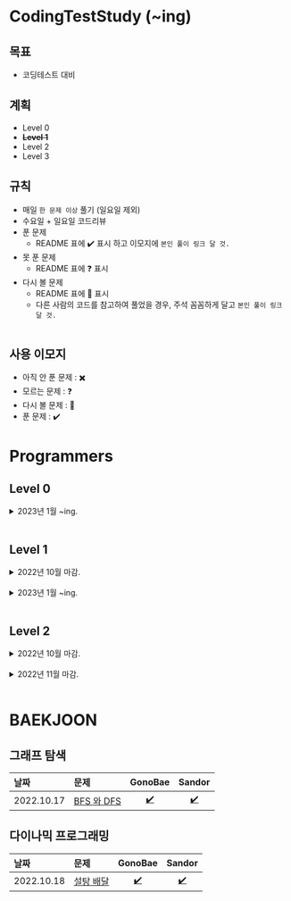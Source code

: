 # **CodingTestStudy (~ing)**

## **목표**

- 코딩테스트 대비


## **계획**
- Level 0
- ~~**Level 1**~~
- Level 2
- Level 3


## **규칙**
- 매일 `한 문제 이상` 풀기 (일요일 제외)
- 수요일 + 일요일 코드리뷰
- 푼 문제
  - README 표에 :heavy_check_mark: 표시 하고 이모지에 `본인 풀이 링크 달 것.`
- 못 푼 문제
  - README 표에 :question: 표시
- 다시 볼 문제
  - README 표에 :pencil: 표시
  - 다른 사람의 코드를 참고하여 풀었을 경우, 주석 꼼꼼하게 달고 `본인 풀이 링크 달 것.`
<br><br>

## **사용 이모지**

- 아직 안 푼 문제 : :heavy_multiplication_x:
- 모르는 문제 : :question:
- 다시 볼 문제 : :pencil:
- 푼 문제 : :heavy_check_mark:


# **Programmers**

## **Level 0**
<details>
<summary> 2023년 1월 ~ing. </summary>
<div markdown="1">

| 날짜 | 문제 | GonoBae | Sandor |
| :--------------------------------------- | :--------------------------------------- | :---------------------------: | :--------------------------: |
|2023.01.10| [프로그래머스 - 분수의 덧셈](https://school.programmers.co.kr/learn/courses/30/lessons/120808) | [:heavy_check_mark:](https://github.com/GonoBae/CodingTestStudy/blob/main/GonoBae/Programmers_Level_0/AdditionOfFractions.cpp) | [:heavy_check_mark:](https://github.com/GonoBae/CodingTestStudy/blob/main/Sandor/2023-01-10-Level0_AdditionOfFractions.cpp) |

</div>
</details>
<br>

## **Level 1**

<details>
<summary> 2022년 10월 마감. </summary>
<div markdown="1">

| 날짜 | 문제 | GonoBae | Sandor |
| :--------------------------------------- | :--------------------------------------- | :---------------------------: | :--------------------------: |
|2022.10.08| [프로그래머스 - 키패드 누르기](https://school.programmers.co.kr/learn/courses/30/lessons/67256) | [:heavy_check_mark:](https://github.com/GonoBae/CodingTestStudy/blob/main/GonoBae/Programmers_Level_1/2022-10-10-Level1_KeyPad.cpp) | [:heavy_check_mark:](https://github.com/GonoBae/CodingTestStudy/blob/main/Sandor/2022-10-08-Level1_KeyPad.cpp) |
|2022.10.10| [프로그래머스 - 신고 결과 받기](https://school.programmers.co.kr/learn/courses/30/lessons/92334) | [:heavy_check_mark:](https://github.com/GonoBae/CodingTestStudy/blob/main/GonoBae/Programmers_Level_1/2022-10-10-Level1_ReportResult.cpp) | [:heavy_check_mark:](https://github.com/GonoBae/CodingTestStudy/blob/main/Sandor/2022-10-10-Level1_ReportResult.cpp) |
|2022.10.11| [프로그래머스 - 신규 아이디 추천](https://school.programmers.co.kr/learn/courses/30/lessons/72410) | [:heavy_check_mark:](https://github.com/GonoBae/CodingTestStudy/blob/main/GonoBae/Programmers_Level_1/2022-10-11-Level1_NewIDRecommand.cpp) | [:heavy_check_mark:](https://github.com/GonoBae/CodingTestStudy/blob/main/Sandor/2022-10-11-Level1_NewIDRecommend.cpp) |
|2022.10.14| [프로그래머스 - 최소직사각형](https://school.programmers.co.kr/learn/courses/30/lessons/86491?language=cpp) | [:heavy_check_mark:](https://github.com/GonoBae/CodingTestStudy/blob/main/GonoBae/Programmers_Level_1/2022-10-14-Level1_MinimumRectangle.cpp) | [:heavy_check_mark:](https://github.com/GonoBae/CodingTestStudy/blob/main/Sandor/2022-10-14-Level1_MinimumRectangle.cpp) |
|2022.10.17| [프로그래머스 - 크레인 인형뽑기](https://school.programmers.co.kr/learn/courses/30/lessons/64061?language=cpp) | [:heavy_check_mark:](https://github.com/GonoBae/CodingTestStudy/blob/main/GonoBae/Programmers_Level_1/2022-10-17-Level1_CraneGame.cpp) | [:heavy_check_mark:](https://github.com/GonoBae/CodingTestStudy/blob/main/Sandor/2022-10-17-Level1_ClawCraneGame.cpp) |
|2022.10.24| [프로그래머스 - 콜라 문제](https://school.programmers.co.kr/learn/courses/30/lessons/132267) | [:heavy_check_mark:](https://github.com/GonoBae/CodingTestStudy/blob/main/GonoBae/Programmers_Level_1/2022-10-24-Level1_Coke.cpp) | [:heavy_check_mark:](https://github.com/GonoBae/CodingTestStudy/blob/main/Sandor/2022-10-24-Level1_Coke.cpp) |

</div>
</details>
<br>

<details>
<summary> 2023년 1월 ~ing. </summary>
<div markdown="1">

| 날짜 | 문제 | GonoBae | Sandor |
| :--------------------------------------- | :--------------------------------------- | :---------------------------: | :--------------------------: |
|2023.01.12| [프로그래머스 - 햄버거 만들기](https://school.programmers.co.kr/learn/courses/30/lessons/133502) | [:heavy_check_mark:](https://github.com/GonoBae/CodingTestStudy/blob/main/GonoBae/Programmers_Level_1/2023-01-12-Level1_Hamburg.cpp) | :pencil: |
|2023.01.17| [프로그래머스 - 옹알이(2)](https://school.programmers.co.kr/learn/courses/30/lessons/133499) | [:heavy_check_mark:](https://github.com/GonoBae/CodingTestStudy/blob/main/GonoBae/Programmers_Level_1/2023-01-17-Level1_Babbling.cpp) | [:heavy_check_mark:](https://github.com/GonoBae/CodingTestStudy/blob/main/Sandor/2023-01-17-Level1_Babbling.cpp) |

</div>
</details>
<br>

## **Level 2**

<details>
<summary> 2022년 10월 마감. </summary>
<div markdown="1">

| 날짜 | 문제 | GonoBae | Sandor |
| :--------------------------------------- | :--------------------------------------- | :---------------------------: | :--------------------------: |
|2022.10.12| [프로그래머스 - 카펫](https://school.programmers.co.kr/learn/courses/30/lessons/42842) | [:heavy_check_mark:](https://github.com/GonoBae/CodingTestStudy/blob/main/GonoBae/Programmers_Level_2/2022-10-12-Level2_Carpet.cpp) | [:heavy_check_mark:](https://github.com/GonoBae/CodingTestStudy/blob/main/Sandor/2022-10-12-Level2_Carpet.cpp) |
|2022.10.13| [프로그래머스 - 주식가격](https://school.programmers.co.kr/learn/courses/30/lessons/42584) | [:heavy_check_mark:](https://github.com/GonoBae/CodingTestStudy/blob/main/GonoBae/Programmers_Level_2/2022-10-13-Level2_StockPrice.cpp) | [:heavy_check_mark:](https://github.com/GonoBae/CodingTestStudy/blob/main/Sandor/2022-10-13-Level2_StockPrice.cpp) |
|2022.10.15| [프로그래머스 - 점프와순간이동](https://school.programmers.co.kr/learn/courses/30/lessons/12980) | [:heavy_check_mark:](https://github.com/GonoBae/CodingTestStudy/blob/main/GonoBae/Programmers_Level_2/2022-10-15-Level2_JumpAndTeleportation.cpp) | [:heavy_check_mark:](https://github.com/GonoBae/CodingTestStudy/blob/main/Sandor/2022-10-15-Level2_JumpAndTeleportation.cpp) |
|2022.10.18| [프로그래머스 - 게임 맵 최단거리](https://school.programmers.co.kr/learn/courses/30/lessons/1844) | [:heavy_check_mark:](https://github.com/GonoBae/CodingTestStudy/blob/main/GonoBae/Programmers_Level_2/2022-10-18-Level2_ShortestDist.cpp) | [:heavy_check_mark:](https://github.com/GonoBae/CodingTestStudy/blob/main/Sandor/2022-10-18-Level2_ShortestDist.cpp) |
|2022.10.19| [프로그래머스 - 위장](https://school.programmers.co.kr/learn/courses/30/lessons/42578) | [:heavy_check_mark:](https://github.com/GonoBae/CodingTestStudy/blob/main/GonoBae/Programmers_Level_2/2022-10-19-Level2_Camouflage.cpp) | [:heavy_check_mark:](https://github.com/GonoBae/CodingTestStudy/blob/main/Sandor/2022-10-19-Level2_Camouflage.cpp) |
|2022.10.19| [프로그래머스 - 3 X n 타일링](https://school.programmers.co.kr/learn/courses/30/lessons/12902) | [:pencil:](https://github.com/GonoBae/CodingTestStudy/blob/main/GonoBae/Programmers_Level_2/2022-10-19-Level2_3XnTiling.cpp) | [:pencil:](https://github.com/GonoBae/CodingTestStudy/blob/main/Sandor/2022-10-19-Level2_3XnTiling.cpp) |
|2022.10.20| [프로그래머스 - 영어 끝말잇기](https://school.programmers.co.kr/learn/courses/30/lessons/12981) | [:heavy_check_mark:](https://github.com/GonoBae/CodingTestStudy/blob/main/GonoBae/Programmers_Level_2/2022-10-20-Level2_EnglishWordRelay.cpp) | [:heavy_check_mark:](https://github.com/GonoBae/CodingTestStudy/blob/main/Sandor/2022-10-20-Level2_EnglishWordRelay.cpp)  |
|2022.10.21| [프로그래머스 - 피로도](https://school.programmers.co.kr/learn/courses/30/lessons/87946) | [:pencil:](https://github.com/GonoBae/CodingTestStudy/blob/main/GonoBae/Programmers_Level_2/2022-10-21-Level2_Fatigue.cpp) | [:heavy_check_mark:](https://github.com/GonoBae/CodingTestStudy/blob/main/Sandor/2022-10-21-Level2_FatigueLevel.cpp)  |
|2022.10.22| [프로그래머스 - 다리를 지나는 트럭](https://school.programmers.co.kr/learn/courses/30/lessons/42583) | [:pencil:](https://github.com/GonoBae/CodingTestStudy/blob/main/GonoBae/Programmers_Level_2/2022-10-21-Level2_Truck.cpp) | [:heavy_check_mark:](https://github.com/GonoBae/CodingTestStudy/blob/main/Sandor/2022-10-22-Level2_TruckCrossingTheBridge.cpp)  |
|2022.10.24| [프로그래머스 - 최댓값과 최솟값](https://school.programmers.co.kr/learn/courses/30/lessons/12939) | [:heavy_check_mark:](https://github.com/GonoBae/CodingTestStudy/blob/main/GonoBae/Programmers_Level_2/2022-10-24-Level2_MaxMin.cpp) | [:heavy_check_mark:](https://github.com/GonoBae/CodingTestStudy/blob/main/Sandor/2022-10-24-Level2_MaxMin.cpp) |
|2022.10.24| [프로그래머스 - JadenCase 문자열 만들기](https://school.programmers.co.kr/learn/courses/30/lessons/12951) | [:heavy_check_mark:](https://github.com/GonoBae/CodingTestStudy/blob/main/GonoBae/Programmers_Level_2/2022-10-24-Level2_JadenCase.cpp) | [:heavy_check_mark:](https://github.com/GonoBae/CodingTestStudy/blob/main/Sandor/2022-10-24-Level2_JadenCase.cpp) |
|2022.10.24| [프로그래머스 - 올바른 괄호](https://school.programmers.co.kr/learn/courses/30/lessons/12909) | [:heavy_check_mark:](https://github.com/GonoBae/CodingTestStudy/blob/main/GonoBae/Programmers_Level_2/2022-10-24-Level2_RightParenthesis.cpp) | [:heavy_check_mark:](https://github.com/GonoBae/CodingTestStudy/blob/main/Sandor/2022-10-24-Level2_RightParenthesis.cpp) |
|2022.10.24| [프로그래머스 - 이진 변환 반복하기](https://school.programmers.co.kr/learn/courses/30/lessons/70129) | [:heavy_check_mark:](https://github.com/GonoBae/CodingTestStudy/blob/main/GonoBae/Programmers_Level_2/2022-10-24-Level2_BinaryConvertion.cpp) | [:heavy_check_mark:](https://github.com/GonoBae/CodingTestStudy/blob/main/Sandor/2022-10-24-Level2_BinaryConvertion.cpp) |
|2022.10.25| [프로그래머스 - 최솟값 만들기](https://school.programmers.co.kr/learn/courses/30/lessons/12941) | [:heavy_check_mark:](https://github.com/GonoBae/CodingTestStudy/blob/main/GonoBae/Programmers_Level_2/2022-10-25-Level2_Minimum.cpp) | [:heavy_check_mark:](https://github.com/GonoBae/CodingTestStudy/blob/main/Sandor/2022-10-25-Level2_Minimum.cpp) |
|2022.10.25| [프로그래머스 - 숫자의 표현](https://school.programmers.co.kr/learn/courses/30/lessons/12924) | [:heavy_check_mark:](https://github.com/GonoBae/CodingTestStudy/blob/main/GonoBae/Programmers_Level_2/2022-10-25-Level2_NumExpression.cpp) | [:heavy_check_mark:](https://github.com/GonoBae/CodingTestStudy/blob/main/Sandor/2022-10-25-Level2_NumExpression.cpp) |
|2022.10.25| [프로그래머스 - 피보나치 수](https://school.programmers.co.kr/learn/courses/30/lessons/12945) | [:heavy_check_mark:](https://github.com/GonoBae/CodingTestStudy/blob/main/GonoBae/Programmers_Level_2/2022-10-25-Level2_Fibonacci.cpp) | [:heavy_check_mark:](https://github.com/GonoBae/CodingTestStudy/blob/main/Sandor/2022-10-25-Level2_Fibonacci.cpp) |
|2022.10.25| [프로그래머스 - 다음 큰 숫자](https://school.programmers.co.kr/learn/courses/30/lessons/12911) | [:heavy_check_mark:](https://github.com/GonoBae/CodingTestStudy/blob/main/GonoBae/Programmers_Level_2/2022-10-25-Level2_NextBigNum.cpp) | [:heavy_check_mark:](https://github.com/GonoBae/CodingTestStudy/blob/main/Sandor/2022-10-25-Level2_NextBigNum.cpp) |
|2022.10.26| [프로그래머스 - 짝지어 제거하기](https://school.programmers.co.kr/learn/courses/30/lessons/12973) | [:heavy_check_mark:](https://github.com/GonoBae/CodingTestStudy/blob/main/GonoBae/Programmers_Level_2/2022-10-26-Level2_DoubleDelete.cpp) | [:heavy_check_mark:](https://github.com/GonoBae/CodingTestStudy/blob/main/Sandor/2022-10-26-Level2_DoubleDelete.cpp) |
|2022.10.26| [프로그래머스 - 구명보트](https://school.programmers.co.kr/learn/courses/30/lessons/42885) | [:heavy_check_mark:](https://github.com/GonoBae/CodingTestStudy/blob/main/GonoBae/Programmers_Level_2/2022-10-26-Level2_Boat.cpp) | [:heavy_check_mark:](https://github.com/GonoBae/CodingTestStudy/blob/main/Sandor/2022-10-26-Level2_Boat.cpp) |
|2022.10.26| [프로그래머스 - N개의 최소공배수](https://school.programmers.co.kr/learn/courses/30/lessons/12953) | [:heavy_check_mark:](https://github.com/GonoBae/CodingTestStudy/blob/main/GonoBae/Programmers_Level_2/2022-10-26-Level2_LCM.cpp) | [:heavy_check_mark:](https://github.com/GonoBae/CodingTestStudy/blob/main/Sandor/2022-10-26-Level2_LCM.cpp) |
|2022.10.27| [프로그래머스 - 예상 대진표](https://school.programmers.co.kr/learn/courses/30/lessons/12985) | [:heavy_check_mark:](https://github.com/GonoBae/CodingTestStudy/blob/main/GonoBae/Programmers_Level_2/2022-10-27-Level2_LeagueSchedule.cpp) | [:heavy_check_mark:](https://github.com/GonoBae/CodingTestStudy/blob/main/Sandor/2022-10-27-Level2_LeagueSchedule.cpp) |
|2022.10.27| [프로그래머스 - 멀리 뛰기](https://school.programmers.co.kr/learn/courses/30/lessons/12914) | [:heavy_check_mark:](https://github.com/GonoBae/CodingTestStudy/blob/main/GonoBae/Programmers_Level_2/2022-10-27-Level2_LongJump.cpp) | [:heavy_check_mark:](https://github.com/GonoBae/CodingTestStudy/blob/main/Sandor/2022-10-27-Level2_LongJump.cpp) |
|2022.10.27| [프로그래머스 - [1차] 캐시](https://school.programmers.co.kr/learn/courses/30/lessons/17680) | [:heavy_check_mark:](https://github.com/GonoBae/CodingTestStudy/blob/main/GonoBae/Programmers_Level_2/2022-10-27-Level2_1Cache.cpp) | [:heavy_check_mark:](https://github.com/GonoBae/CodingTestStudy/blob/main/Sandor/2022-10-27-Level2_1Cache.cpp) |
|2022.10.28| [프로그래머스 - H-Index](https://school.programmers.co.kr/learn/courses/30/lessons/42747) | [:heavy_check_mark:](https://github.com/GonoBae/CodingTestStudy/blob/main/GonoBae/Programmers_Level_2/2022-10-28-Level2_H-Index.cpp) | [:heavy_check_mark:](https://github.com/GonoBae/CodingTestStudy/blob/main/Sandor/2022-10-28-Level2_H-Index.cpp) |
|2022.10.28| [프로그래머스 - 행렬의 곱셈](https://school.programmers.co.kr/learn/courses/30/lessons/12949) | [:heavy_check_mark:](https://github.com/GonoBae/CodingTestStudy/blob/main/GonoBae/Programmers_Level_2/2022-10-28-Level2_ProcessionX.cpp) | [:heavy_check_mark:](https://github.com/GonoBae/CodingTestStudy/blob/main/Sandor/2022-10-28-Level2_ProcessionX.cpp) |
|2022.10.28| [프로그래머스 - 괄호 회전하기](https://school.programmers.co.kr/learn/courses/30/lessons/76502) | [:heavy_check_mark:](https://github.com/GonoBae/CodingTestStudy/blob/main/GonoBae/Programmers_Level_2/2022-10-28-Level2_ParenthesisRot.cpp) | [:heavy_check_mark:](https://github.com/GonoBae/CodingTestStudy/blob/main/Sandor/2022-10-28-Level2_ParenthesisRot.cpp) |
|2022.10.29| [프로그래머스 - 튜플](https://school.programmers.co.kr/learn/courses/30/lessons/64065) | [:heavy_check_mark:](https://github.com/GonoBae/CodingTestStudy/blob/main/GonoBae/Programmers_Level_2/2022-10-29-Level2_Tuple.cpp) | [:heavy_check_mark:](https://github.com/GonoBae/CodingTestStudy/blob/main/Sandor/2022-10-29-Level2_Tuple.cpp) |
|2022.10.29| [프로그래머스 - n^2 배열 자르기](https://school.programmers.co.kr/learn/courses/30/lessons/87390) | [:heavy_check_mark:](https://github.com/GonoBae/CodingTestStudy/blob/main/GonoBae/Programmers_Level_2/2022-10-29-Level2_N2ArrayCut.cpp) | [:heavy_check_mark:](https://github.com/GonoBae/CodingTestStudy/blob/main/Sandor/2022-10-29-Level2_N2ArrayCut.cpp) |
|2022.10.29| [프로그래머스 - 타겟넘버](https://school.programmers.co.kr/learn/courses/30/lessons/43165) | [:heavy_check_mark:](https://github.com/GonoBae/CodingTestStudy/blob/main/GonoBae/Programmers_Level_2/2022-10-29-Level2_TargetNumber.cpp) | [:heavy_check_mark:](https://github.com/GonoBae/CodingTestStudy/blob/main/Sandor/2022-10-29-Level2_TargetNumber.cpp) |
|2022.10.31| [프로그래머스 - 기능개발](https://school.programmers.co.kr/learn/courses/30/lessons/42586) | [:heavy_check_mark:](https://github.com/GonoBae/CodingTestStudy/blob/main/GonoBae/Programmers_Level_2/2022-10-31-Level2_DevFunc.cpp) | [:heavy_check_mark:](https://github.com/GonoBae/CodingTestStudy/blob/main/Sandor/2022-10-31-Level2_DevFunc.cpp) |
|2022.10.31| [프로그래머스 - 프린터](https://school.programmers.co.kr/learn/courses/30/lessons/42587) | [:heavy_check_mark:](https://github.com/GonoBae/CodingTestStudy/blob/main/GonoBae/Programmers_Level_2/2022-10-31-Level2_Print.cpp) | [:heavy_check_mark:](https://github.com/GonoBae/CodingTestStudy/blob/main/Sandor/2022-10-31-Level2_Print.cpp) |
|2022.10.31| [프로그래머스 - [1차] 프렌즈4블록](https://school.programmers.co.kr/learn/courses/30/lessons/17679) | [:heavy_check_mark:](https://github.com/GonoBae/CodingTestStudy/blob/main/GonoBae/Programmers_Level_2/2022-10-31-Level2_FirstFriendsBlock.cpp) | [:heavy_check_mark:](https://github.com/GonoBae/CodingTestStudy/blob/main/Sandor/2022-10-31-Level2_FirstFriendsBlock.cpp) |

</div>
</details>
<br>

<details>
<summary> 2022년 11월 마감. </summary>
<div markdown="1">

| 날짜 | 문제 | GonoBae | Sandor |
| :--- | :--- | :---: | :---: |
|2022.11.01| [프로그래머스 - [1차]뉴스 클러스터링](https://school.programmers.co.kr/learn/courses/30/lessons/17677) | [:heavy_check_mark:](https://github.com/GonoBae/CodingTestStudy/blob/main/GonoBae/Programmers_Level_2/2022-11-01-Level2_FirstNews.cpp) | [:heavy_check_mark:](https://github.com/GonoBae/CodingTestStudy/blob/main/Sandor/2022-11-01-Level2_FirstNews.cpp) |
|2022.11.01| [프로그래머스 - 2Xn 타일링](https://school.programmers.co.kr/learn/courses/30/lessons/12900) | [:heavy_check_mark:](https://github.com/GonoBae/CodingTestStudy/blob/main/GonoBae/Programmers_Level_2/2022-11-01-Level2_2xnTiling.cpp) | [:heavy_check_mark:](https://github.com/GonoBae/CodingTestStudy/blob/main/Sandor/2022-11-01-Level2_2xnTiling.cpp) |
|2022.11.02| [프로그래머스 - 오픈채팅방](https://school.programmers.co.kr/learn/courses/30/lessons/42888) | [:heavy_check_mark:](https://github.com/GonoBae/CodingTestStudy/blob/main/GonoBae/Programmers_Level_2/2022-11-02-Level2_OpenChat.cpp) | [:heavy_check_mark:](https://github.com/GonoBae/CodingTestStudy/blob/main/Sandor/2022-11-02-Level2_OpenChat.cpp) |
|2022.11.03| [프로그래머스 - 전화번호 목록](https://school.programmers.co.kr/learn/courses/30/lessons/42577) | [:heavy_check_mark:](https://github.com/GonoBae/CodingTestStudy/blob/main/GonoBae/Programmers_Level_2/2022-11-03-Level2_PhoneNumberList.cpp) | [:pencil:](https://github.com/GonoBae/CodingTestStudy/blob/main/Sandor/2022-11-03-Level2_PhoneNumberList.cppp)|
|2022.11.03| [프로그래머스 - 방문 길이](https://school.programmers.co.kr/learn/courses/30/lessons/49994) | [:heavy_check_mark:](https://github.com/GonoBae/CodingTestStudy/blob/main/GonoBae/Programmers_Level_2/2022-11-03-Level2_LengthOfVisit.cpp) | [:heavy_check_mark:](https://github.com/GonoBae/CodingTestStudy/blob/main/Sandor/2022-11-03-Level2_LengthOfVisit.cpp)|
|2022.11.04| [프로그래머스 - 주차 요금 계산](https://school.programmers.co.kr/learn/courses/30/lessons/92341) | [:heavy_check_mark:](https://github.com/GonoBae/CodingTestStudy/blob/main/GonoBae/Programmers_Level_2/2022-11-04-Level2_ParkingFee.cpp) | [:heavy_check_mark:](https://github.com/GonoBae/CodingTestStudy/blob/main/Sandor/2022-11-04-Level2_ParkingFee.cpp) |
|2022.11.05| [프로그래머스 - 더 맵게](https://school.programmers.co.kr/learn/courses/30/lessons/42626) | [:heavy_check_mark:](https://github.com/GonoBae/CodingTestStudy/blob/main/GonoBae/Programmers_Level_2/2022-11-05-Level2_MoreSpicy.cpp) | [:heavy_check_mark:](https://github.com/GonoBae/CodingTestStudy/blob/main/Sandor/2022-11-05-Level2_MoreSpicy.cpp) |
|2022.11.05| [프로그래머스 - 땅따먹기](https://school.programmers.co.kr/learn/courses/30/lessons/12913) | [:heavy_check_mark:](https://github.com/GonoBae/CodingTestStudy/blob/main/GonoBae/Programmers_Level_2/2022-11-05-Hopscotch.cpp) | [:pencil:](https://github.com/GonoBae/CodingTestStudy/blob/main/Sandor/2022-11-05-Level2_Hopscotch.cpp) |
|2022.11.07| [프로그래머스 - K진수에서 소수 개수 구하기](https://school.programmers.co.kr/learn/courses/30/lessons/92335) | [:heavy_check_mark:](https://github.com/GonoBae/CodingTestStudy/blob/main/GonoBae/Programmers_Level_2/2022-11-07-Level2_kCount.cpp) | [:heavy_check_mark:](https://github.com/GonoBae/CodingTestStudy/blob/main/Sandor/2022-11-07-Level2_kCount.cpp) |
|2022.11.07| [프로그래머스 - 삼각 달팽이](https://school.programmers.co.kr/learn/courses/30/lessons/68645) | [:heavy_check_mark:](https://github.com/GonoBae/CodingTestStudy/blob/main/GonoBae/Programmers_Level_2/2022-11-07-Level2_Triangle.cpp) | [:heavy_check_mark:](https://github.com/GonoBae/CodingTestStudy/blob/main/Sandor/2022-11-07-Level2_Triangle.cpp) |
|2022.11.08| [프로그래머스 - [3차]압축](https://school.programmers.co.kr/learn/courses/30/lessons/17684) | [:heavy_check_mark:](https://github.com/GonoBae/CodingTestStudy/blob/main/GonoBae/Programmers_Level_2/2022-11-08-Level2_ThirdCompressed.cpp) | [:heavy_check_mark:](https://github.com/GonoBae/CodingTestStudy/blob/main/Sandor/2022-11-08-Level2_ThirdCompressed.cpp) |
|2022.11.09| [프로그래머스 - [3차]n진수 게임](https://school.programmers.co.kr/learn/courses/30/lessons/17687) | [:heavy_check_mark:](https://github.com/GonoBae/CodingTestStudy/blob/main/GonoBae/Programmers_Level_2/2022-11-09-Level2_ThirdnGame.cpp) | [:heavy_check_mark:](https://github.com/GonoBae/CodingTestStudy/blob/main/Sandor/2022-11-09-Level2_ThirdnGame.cpp) |
|2022.11.10| [프로그래머스 - [3차]파일명 정렬](https://school.programmers.co.kr/learn/courses/30/lessons/17686) | [:heavy_check_mark:](https://github.com/GonoBae/CodingTestStudy/blob/main/GonoBae/Programmers_Level_2/2022-11-10-Level2_ThirdFileName.cpp) | [:heavy_check_mark:](https://github.com/GonoBae/CodingTestStudy/blob/main/Sandor/2022-11-10-Level2_ThirdFileName.cpp) |
|2022.11.10| [프로그래머스 - 모음사전](https://school.programmers.co.kr/learn/courses/30/lessons/84512) | [:heavy_check_mark:](https://github.com/GonoBae/CodingTestStudy/blob/main/GonoBae/Programmers_Level_2/2022-11-10-Level2_VowelDic.cpp) | [:pencil:](https://github.com/GonoBae/CodingTestStudy/blob/main/Sandor/2022-11-10-Level2_VowelDic.cpp) |
|2022.11.11| [프로그래머스 - 연속 부분 수열 합의 개수](https://school.programmers.co.kr/learn/courses/30/lessons/131701) | [:heavy_check_mark:](https://github.com/GonoBae/CodingTestStudy/blob/main/GonoBae/Programmers_Level_2/2022-11-11-Level2_SumSubsequences.cpp) | [:heavy_check_mark:](https://github.com/GonoBae/CodingTestStudy/blob/main/Sandor/2022-11-11-Level2_SumSubsequences.cpp) |
|2022.11.11| [프로그래머스 - 2개 이하로 다른 비트](https://school.programmers.co.kr/learn/courses/30/lessons/77885) | :question: | [:pencil:](https://github.com/GonoBae/CodingTestStudy/blob/main/Sandor/2022-11-12-Level2_DiffTwoBit.cpp) |

</div>
</details>
<br>

# BAEKJOON

## **그래프 탐색**

| 날짜 | 문제 | GonoBae | Sandor |
| :--------------------------------------- | :--------------------------------------- | :---------------------------: | :--------------------------: |
|2022.10.17| [BFS 와 DFS](https://www.acmicpc.net/problem/1260) | [:heavy_check_mark:](https://github.com/GonoBae/CodingTestStudy/blob/main/GonoBae/GraphSearch/BFS_DFS.cpp) | [:heavy_check_mark:](https://github.com/GonoBae/CodingTestStudy/blob/main/Sandor/2022-10-17-1260_DFSAndBFS.cpp) |

## **다이나믹 프로그래밍**
| 날짜 | 문제 | GonoBae | Sandor |
| :--------------------------------------- | :--------------------------------------- | :---------------------------: | :--------------------------: |
|2022.10.18| [설탕 배달](https://www.acmicpc.net/problem/2839) | [:heavy_check_mark:](https://github.com/GonoBae/CodingTestStudy/blob/main/GonoBae/DynamicProgramming/2022-10-18-2839_SugarDelivery.cpp) | [:heavy_check_mark:](https://github.com/GonoBae/CodingTestStudy/blob/main/Sandor/2022-10-18-2839_SugarDelivery.cpp) |
